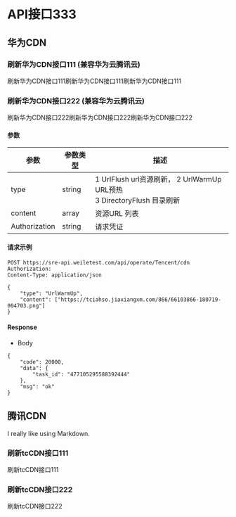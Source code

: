 # API接口333

## 华为CDN


### 刷新华为CDN接口111  (兼容华为云腾讯云)

刷新华为CDN接口111刷新华为CDN接口111刷新华为CDN接口111
### 刷新华为CDN接口222  (兼容华为云腾讯云)
刷新华为CDN接口222刷新华为CDN接口222刷新华为CDN接口222
#### 参数

| 参数| 参数类型   | 描述                                                              |
| ------ |--------|-----------------------------------------------------------------|
| type | string | 1 UrlFlush url资源刷新， 2 UrlWarmUp URL预热 <br/>3 DirectoryFlush 目录刷新 |
| content | array  | 资源URL 列表                                                        |
| Authorization | string | 请求凭证                                                            |


#### 请求示例

```
POST https://sre-api.weiletest.com/api/operate/Tencent/cdn
Authorization: 
Content-Type: application/json

{
    "type": "UrlWarmUp",
    "content": ["https://tciahso.jiaxiangxm.com/866/66103866-180719-004703.png"]
}
```

#### Response
- Body
```
{
    "code": 20000,
    "data": {
        "task_id": "477105295588392444"
    },
    "msg": "ok"
}
```


## 腾讯CDN

I really like using Markdown.

### 刷新tcCDN接口111
刷新tcCDN接口111
### 刷新tcCDN接口222
刷新tcCDN接口222




